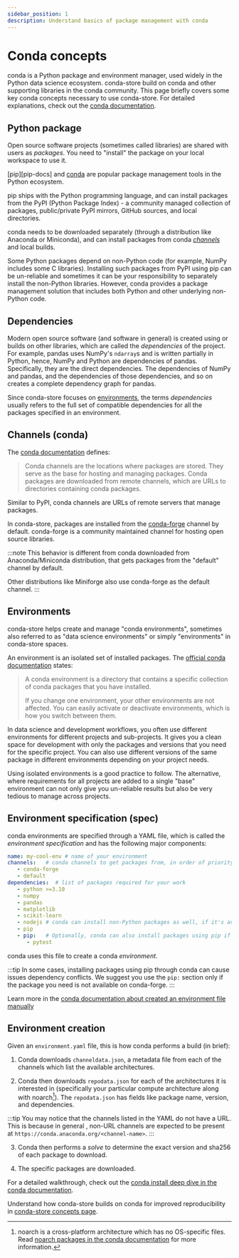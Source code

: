 ```yaml
---
sidebar_position: 1
description: Understand basics of package management with conda
---
```


# Conda concepts

conda is a Python package and environment manager, used widely in the Python data science ecosystem.
conda-store build on conda and other supporting libraries in the conda community.
This page briefly covers some key conda concepts necessary to use conda-store.
For detailed explanations, check out the [conda documentation][conda-docs].

## Python package

Open source software projects (sometimes called libraries) are shared with users as *packages*. You need to "install" the package on your local workspace to use it.

[pip][pip-docs] and [conda][conda-docs] are popular package management tools in the Python ecosystem.

pip ships with the Python programming language, and can install packages from the PyPI (Python Package Index) - a community managed collection of packages, public/private PyPI mirrors, GitHub sources, and local directories.

conda needs to be downloaded separately (through a distribution like Anaconda or Miniconda), and can install packages from conda [*channels*](#channels) and local builds.

Some Python packages depend on non-Python code (for example, NumPy includes some C libraries). Installing such packages from PyPI using pip can be un-reliable and sometimes it can be your responsibility to separately install the non-Python libraries.
However, conda provides a package management solution that includes both Python and other underlying non-Python code.

## Dependencies

Modern open source software (and software in general) is created using or builds on other libraries, which are called the *dependencies* of the project.
For example, pandas uses NumPy's `ndarray`s and is written partially in Python, hence, NumPy and Python are dependencies of pandas.
Specifically, they are the direct dependencies.
The dependencies of NumPy and pandas, and the dependencies of those dependencies, and so on creates a complete dependency graph for pandas.

Since conda-store focuses on [environments](#environments), the terms *dependencies* usually refers to the full set of compatible dependencies for all the packages specified in an environment.

## Channels (conda)

The [conda documentation][conda-docs-channels] defines:

> Conda channels are the locations where packages are stored. They serve as the base for hosting and managing packages. Conda packages are downloaded from remote channels, which are URLs to directories containing conda packages.

Similar to PyPI, conda channels are URLs of remote servers that manage packages.

In conda-store, packages are installed from the [conda-forge][conda-forge] channel by default.
conda-forge is a community maintained channel for hosting open source libraries.

:::note
This behavior is different from conda downloaded from Anaconda/Miniconda distribution, that gets packages from the "default" channel by default.

Other distributions like Miniforge also use conda-forge as the default channel.
:::

## Environments

conda-store helps create and manage "conda environments", sometimes also referred to as "data science environments" or simply "environments" in conda-store spaces.

An environment is an isolated set of installed packages.
The [official conda documentation][conda-docs-environments] states:

> A conda environment is a directory that contains a specific collection of conda packages that you have installed.
>
> If you change one environment, your other environments are not affected. You can easily activate or deactivate environments, which is how you switch between them.

In data science and development workflows, you often use different environments for different projects and sub-projects. It gives you a clean space for development with only the packages and versions that you need for the specific project. You can also use different versions of the same package in different environments depending on your project needs.

Using isolated environments is a good practice to follow. The alternative, where requirements for all projects are added to a single "base" environment can not only give you un-reliable results but also be very tedious to manage across projects.

## Environment specification (spec)

conda environments are specified through a YAML file, which is called the *environment specification* and has the following major components:

```yaml
name: my-cool-env # name of your environment
channels:   # conda channels to get packages from, in order of priority
   - conda-forge
   - default
dependencies:  # list of packages required for your work
   - python >=3.10
   - numpy
   - pandas
   - matplotlib
   - scikit-learn
   - nodejs # conda can install non-Python packages as well, if it's available on a channel
   - pip
   - pip:   # Optionally, conda can also install packages using pip if needed
      - pytest
```

conda uses this file to create a conda *environment*.

:::tip
In some cases, installing packages using pip through conda can cause issues dependency conflicts. We suggest you use the `pip:` section only if the package you need is not available on conda-forge.
:::

Learn more in the [conda documentation about created an environment file manually][conda-docs-env-file]

## Environment creation

Given an `environment.yaml` file, this is how conda performs a build (in brief):

1. Conda downloads `channeldata.json`, a metadata file from each of the channels which
   list the available architectures.

2. Conda then downloads `repodata.json` for each of the architectures
   it is interested in (specifically your particular compute architecture along
   with noarch[^1]). The `repodata.json` has fields like package name,
   version, and dependencies.

[^1]: noarch is a cross-platform architecture which has no OS-specific files. Read [noarch packages in the conda documentation][conda-docs-noarch] for more information.

:::tip
You may notice that the channels listed in the YAML do not have a URL. This
is because in general , non-URL channels are expected to be present at `https://conda.anaconda.org/<channel-name>`.
:::

3. Conda then performs a *solve* to determine the exact version and
   sha256 of each package to download.

4. The specific packages are downloaded.

For a detailed walkthrough, check out the [conda install deep dive in the conda documentation][conda-docs-install].

Understand how conda-store builds on conda for improved reproducibility in [conda-store concepts page][conda-store-concepts].

<!-- External links -->
[conda-docs]: https://docs.conda.io/
[pip]: https://pip.pypa.io/en/stable/index.html
[conda-docs-environments]: https://docs.conda.io/projects/conda/en/latest/user-guide/concepts/environments.html
[conda-docs-channels]: https://docs.conda.io/projects/conda/en/latest/user-guide/concepts/channels.html#what-is-a-conda-channel
[conda-forge]: https://conda-forge.org/
[conda-docs-env-file]: https://docs.conda.io/projects/conda/en/stable/user-guide/tasks/manage-environments.html#creating-an-environment-file-manually
[conda-docs-noarch]: https://docs.conda.io/projects/conda/en/stable/user-guide/concepts/packages.html#noarch-packages
[conda-docs-install]: https://docs.conda.io/projects/conda/en/stable/dev-guide/deep-dives/install.html#fetching-the-index

<!-- Internal links -->
[conda-store-concepts]: conda-store-concepts
